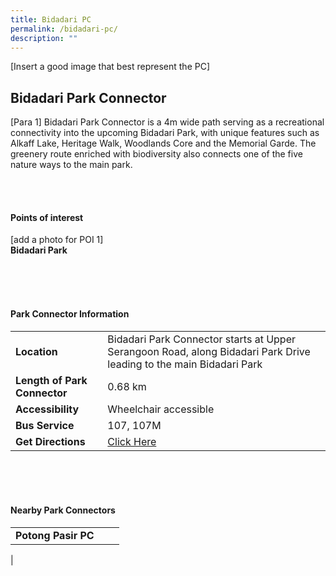 ```yaml
---
title: Bidadari PC
permalink: /bidadari-pc/
description: ""
---
```

[Insert a good image that best represent the PC]

## Bidadari Park Connector

[Para 1] Bidadari Park Connector is a 4m wide path serving as a recreational connectivity into the upcoming Bidadari Park, with unique features such as Alkaff Lake, Heritage Walk, Woodlands Core and the Memorial Garde. The greenery route enriched with biodiversity also connects one of the five nature ways to the main park.

<br>

<br>


#### Points of interest

[add a photo for POI 1]
<br>
**Bidadari Park**


<br>
<br>
<br>

#### Park Connector Information
|  |  |  |
| -------- | -------- | -------- |
| **Location** | Bidadari Park Connector starts at Upper Serangoon Road, along Bidadari Park Drive leading to the main Bidadari Park |  |
| **Length of Park Connector** | 0.68 km   |  |
| **Accessibility** | Wheelchair accessible| |
| **Bus Service** | 107, 107M | |
| **Get Directions** | [Click Here](http://www.onemap.gov.sg/main/v2/?lat=1.3343052&amp;lng=103.8702714) | |

<br>
<br>
<br>	

#### Nearby Park Connectors
|   |  |  |
| -------- | -------- | -------- |
| **Potong Pasir PC** | | |
|